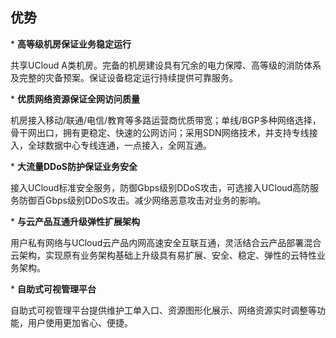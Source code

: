 

## 优势

\* **高等级机房保证业务稳定运行**

共享UCloud A类机房。完备的机房建设具有冗余的电力保障、高等级的消防体系及完整的灾备预案。保证设备稳定运行持续提供可靠服务。

\* **优质网络资源保证全网访问质量**

机房接入移动/联通/电信/教育等多路运营商优质带宽；单线/BGP多种网络选择，骨干网出口，拥有更稳定、快速的公网访问；采用SDN网络技术，并支持专线接入，全球数据中心专线连通，一点接入，全网互通。

\* **大流量DDoS防护保证业务安全**

接入UCloud标准安全服务，防御Gbps级别DDoS攻击，可选接入UCloud高防服务防御百Gbps级别DDoS攻击。减少网络恶意攻击对业务的影响。

\* **与云产品互通升级弹性扩展架构**

用户私有网络与UCloud云产品内网高速安全互联互通，灵活结合云产品部署混合云架构，实现原有业务架构基础上升级具有易扩展、安全、稳定、弹性的云特性业务架构。

\* **自助式可视管理平台**

自助式可视管理平台提供维护工单入口、资源图形化展示、网络资源实时调整等功能，用户使用更加省心、便捷。
